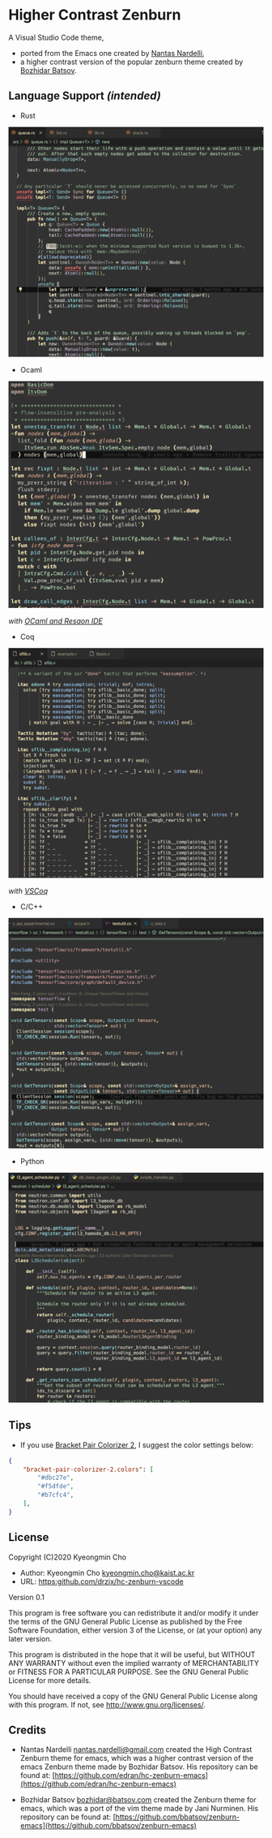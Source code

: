 # Higher Contrast Zenburn

A Visual Studio Code theme,

- ported from the Emacs one created by [Nantas Nardelli](https://github.com/edran/hc-zenburn-emacs),
- a higher contrast version of the popular zenburn theme created by [Bozhidar Batsov](https://github.com/bbatsov/zenburn-emacs).

## Language Support *(intended)*

- Rust

![rust](images/rust.png)

- Ocaml

![ocaml](images/ocaml.png)

*with [OCaml and Resaon IDE](https://github.com/freebroccolo/vscode-reasonml.git)*

- Coq

![coq](images/coq.png)

*with [VSCoq](https://github.com/coq-community/vscoq.git)*

- C/C++

![cpp](images/cpp.png)

- Python

![python](images/python.png)

## Tips

- If you use [Bracket Pair Colorizer 2](https://github.com/CoenraadS/Bracket-Pair-Colorizer-2), I suggest the color settings below:

```json
{
    "bracket-pair-colorizer-2.colors": [
        "#dbc27e",
        "#f5dfde",
        "#b7cfc4",
    ],
}
```

## License

Copyright (C)2020 Kyeongmin Cho

- Author: Kyeongmin Cho <kyeongmin.cho@kaist.ac.kr>
- URL: [https:github.com/drzix/hc-zenburn-vscode](https:github.com/drzix/hc-zenburn-vscode)

Version 0.1

This program is free software you can redistribute it and/or modify
it under the terms of the GNU General Public License as published by
the Free Software Foundation, either version 3 of the License, or
(at your option) any later version.

This program is distributed in the hope that it will be useful,
but WITHOUT ANY WARRANTY without even the implied warranty of
MERCHANTABILITY or FITNESS FOR A PARTICULAR PURPOSE.  See the
GNU General Public License for more details.

You should have received a copy of the GNU General Public License
along with this program.  If not, see <http://www.gnu.org/licenses/>.

## Credits

- Nantas Nardelli <nantas.nardelli@gmail.com> created the High Contrast
Zenburn theme for emacs, which was a higher contrast version of the emacs Zenburn theme made by Bozhidar Batsov. His repository can be found at: [https://github.com/edran/hc-zenburn-emacs](https://github.com/edran/hc-zenburn-emacs)

- Bozhidar Batsov <bozhidar@batsov.com> created the Zenburn theme
for emacs, which was a port of the vim theme made by Jani Nurminen.
His repository can be found at: [https://github.com/bbatsov/zenburn-emacs](https://github.com/bbatsov/zenburn-emacs)
